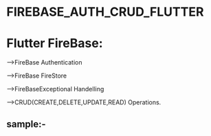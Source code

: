 # FIREBASE_AUTH_CRUD_FLUTTER

# Flutter FireBase:

-->FireBase Authentication

-->FireBase FireStore

-->FireBaseExceptional Handelling

-->CRUD(CREATE,DELETE,UPDATE,READ) Operations.

## sample:-
